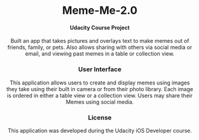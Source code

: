 <header>
  <h1>Meme-Me-2.0</h1>
  <h4>Udacity Course Project</h4>
  <p>
  Built an app that takes pictures and overlays text to make memes out of friends, family, or pets.
  Also allows sharing with others via social media or email, and viewing past memes in a table or collection view.
  </p>


  <h3>User Interface</h3>
  <p>
    This application allows users to create and display memes using images they take using their built in camera or from their photo library. 
    Each image is ordered in either a table view or a collection view. Users may share their Memes using social media. 
  </p>
  <h3>License</h3>
  <p>
  This application was developed during the Udacity iOS Developer course.
  </p>

</header>
